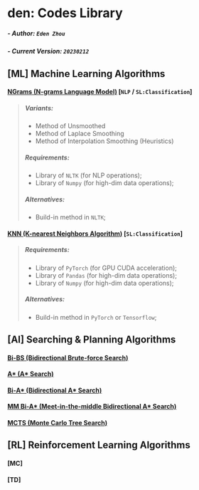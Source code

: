 # den: Codes Library

##### - Author: `Eden Zhou`
##### - Current Version: `20230212`



## [ML] Machine Learning Algorithms

#### [NGrams (N-grams Language Model)](https://github.com/Edennnnnnnnnn/den/blob/main/algorithms/NGrams.py) [`NLP` / `SL:Classification`] 
> ##### Variants:
> - Method of Unsmoothed
> - Method of Laplace Smoothing
> - Method of Interpolation Smoothing (Heuristics)
> ##### Requirements:
> - Library of `NLTK` (for NLP operations); 
> - Library of `Numpy` (for high-dim data operations);
> ##### Alternatives:
> - Build-in method in `NLTK`;


#### [KNN (K-nearest Neighbors Algorithm)](https://github.com/Edennnnnnnnnn/den/blob/main/algorithms/KNN.py) [`SL:Classification`] 
> ##### Requirements:
> - Library of `PyTorch` (for GPU CUDA acceleration);
> - Library of `Pandas` (for high-dim data operations); 
> - Library of `Numpy` (for high-dim data operations);
> ##### Alternatives:
> - Build-in method in `PyTorch` or `Tensorflow`;


## [AI] Searching & Planning Algorithms

#### [Bi-BS (Bidirectional Brute-force Search)](https://github.com/Edennnnnnnnnn/den/blob/main/algorithms/)
#### [A* (A* Search)](https://github.com/Edennnnnnnnnn/den/blob/main/algorithms/)
#### [Bi-A* (Bidirectional A* Search)](https://github.com/Edennnnnnnnnn/den/blob/main/algorithms/)
#### [MM Bi-A* (Meet-in-the-middle Bidirectional A* Search)](https://github.com/Edennnnnnnnnn/den/blob/main/algorithms/)
#### [MCTS (Monte Carlo Tree Search)](https://github.com/Edennnnnnnnnn/den/blob/main/algorithms/)


## [RL] Reinforcement Learning Algorithms
#### [MC]
#### [TD]
